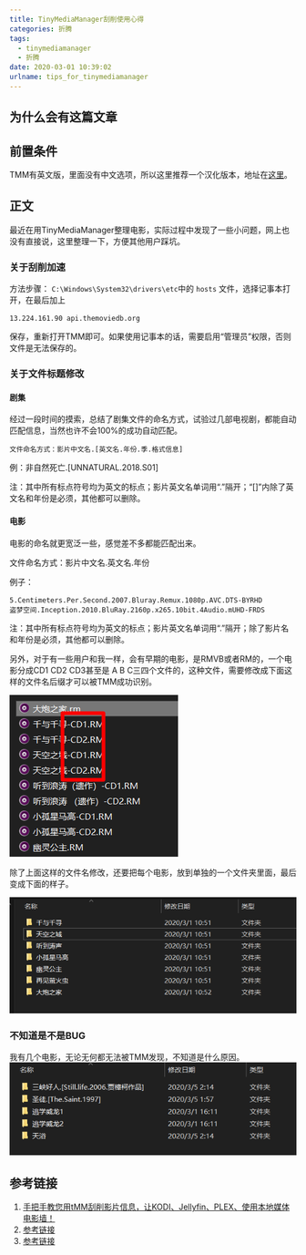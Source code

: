 ```yaml
---
title: TinyMediaManager刮削使用心得
categories: 折腾
tags:
  - tinymediamanager
  - 折腾
date: 2020-03-01 10:39:02
urlname: tips_for_tinymediamanager
---
```


## 为什么会有这篇文章

## 前置条件
TMM有英文版，里面没有中文选项，所以这里推荐一个汉化版本，地址在[这里](http://www.3h3.com/soft/167296.html)。

## 正文

最近在用TinyMediaManager整理电影，实际过程中发现了一些小问题，网上也没有直接说，这里整理一下，方便其他用户踩坑。

### 关于刮削加速

方法步骤：
`C:\Windows\System32\drivers\etc`中的 `hosts` 文件，选择记事本打开，在最后加上

```
13.224.161.90 api.themoviedb.org
```

保存，重新打开TMM即可。如果使用记事本的话，需要启用“管理员”权限，否则文件是无法保存的。

### 关于文件标题修改

#### 剧集

经过一段时间的摸索，总结了剧集文件的命名方式，试验过几部电视剧，都能自动匹配信息，当然也许不会100%的成功自动匹配。

```
文件命名方式：影片中文名.[英文名.年份.季.格式信息]
```
例：非自然死亡.[UNNATURAL.2018.S01]

注：其中所有标点符号均为英文的标点；影片英文名单词用“.”隔开；“[]”内除了英文名和年份是必须，其他都可以删除。

#### 电影

电影的命名就更宽泛一些，感觉差不多都能匹配出来。

文件命名方式：影片中文名.英文名.年份

例子：
```
5.Centimeters.Per.Second.2007.Bluray.Remux.1080p.AVC.DTS-BYRHD
盗梦空间.Inception.2010.BluRay.2160p.x265.10bit.4Audio.mUHD-FRDS
```
注：其中所有标点符号均为英文的标点；影片英文名单词用“.”隔开；除了影片名和年份是必须，其他都可以删除。

另外，对于有一些用户和我一样，会有早期的电影，是RMVB或者RM的，一个电影分成CD1 CD2 CD3甚至是 A B C三四个文件的，这种文件，需要修改成下面这样的文件名后缀才可以被TMM成功识别。

![Snipaste_2020-03-01_10-47-19.png](20200301-TinyMediaManager刮削使用心得/Snipaste_2020-03-01_10-47-19.png)

除了上面这样的文件名修改，还要把每个电影，放到单独的一个文件夹里面，最后变成下面的样子。

![Snipaste_2020-03-01_10-50-59.png](20200301-TinyMediaManager刮削使用心得/Snipaste_2020-03-01_10-50-59.png)
### 不知道是不是BUG
我有几个电影，无论无何都无法被TMM发现，不知道是什么原因。
![Snipaste_2020-03-08_13-58-09.png](20200301-TinyMediaManager刮削使用心得/Snipaste_2020-03-08_13-58-09.png)
## 参考链接

1. [手把手教您用tMM刮削影片信息，让KODI、Jellyfin、PLEX、使用本地媒体电影墙！](https://post.smzdm.com/p/a4wkqw37/)
2. [参考链接](http://www.wuliaole.com)
3. [参考链接](http://www.wuliaole.com)
